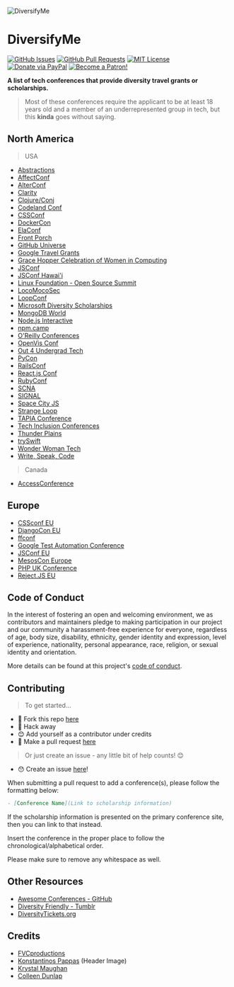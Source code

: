 ![DiversifyMe](https://cdn.dribbble.com/users/740218/screenshots/4478234/characters-dan.png)

# DiversifyMe

[![GitHub Issues](https://img.shields.io/github/issues/fvcproductions/diversify-me.svg?style=flat-square)](https://github.com/fvcproductions/diversify-me/issues) [![GitHub Pull Requests](https://img.shields.io/github/issues-pr/fvcproductions/diversify-me.svg?style=flat-square)](https://github.com/fvcproductions/diversify-me/pulls) [![MIT License](https://img.shields.io/github/license/fvcproductions/diversify-me.svg?style=flat-square)](http://badges.mit-license.org) [![Donate via PayPal](https://img.shields.io/badge/Donate-PayPal-blue.svg?style=flat-square)](http://paypal.me/fvcproductions) [![Become a Patron!](https://img.shields.io/badge/Patreon-Become%20a%20Patron!-orange.svg?style=flat-square)](https://www.patreon.com/fvcproductions)

**A list of tech conferences that provide diversity travel grants or scholarships.**

> Most of these conferences require the applicant to be at least 18 years old and a member of an underrepresented group in tech, but this **kinda** goes without saying.

## North America

> USA

- [Abstractions](http://abstractions.io/scholarship/)
- [AffectConf](https://affectconf.com/scholarships/)
- [AlterConf](http://www.alterconf.com/)
- [Clarity](https://www.clarityconf.com/apply-for-scholarship)
- [Clojure/Conj](http://clojure-conj.org/opportunity)
- [Codeland Conf](http://codelandconf.com/)
- [CSSConf](https://2016.cssconf.com/diversity-scholarship/)
- [DockerCon](https://2017.dockercon.com/giving-back/)
- [ElaConf](http://elaconf.com/grants/)
- [Front Porch](http://frontporch.io/)
- [GitHub Universe](https://github.com/blog/2410-scholarships-and-accessibility-at-github-universe)
- [Google Travel Grants](https://www.google.com/edu/scholarships/google-travel-and-conference-grants/#!north-america)
- [Grace Hopper Celebration of Women in Computing](https://ghc.anitaborg.org/2017-student-academic/2017-scholarships/)
- [JSConf](https://2019.jsconf.us/scholarships/)
- [JSConf Hawai'i](https://www.jsconfhi.com/attend/)
- [Linux Foundation - Open Source Summit](http://events.linuxfoundation.org/events/open-source-summit-north-america/attend/scholarship-opportunities)
- [LocoMocoSec](https://locomocosec.com/di/)
- [LoopConf](https://loopconf.com/scholarships/)
- [Microsoft Diversity Scholarships](https://careers.microsoft.com/students/scholarships)
- [MongoDB World](https://www.mongodb.com/mongodb-diversity-scholarship)
- [Node.js Interactive](http://events.linuxfoundation.org/events/node-interactive/attend/diversityscholarship)
- [npm.camp](http://npm.camp/)
- [O'Reilly Conferences](http://www.oreilly.com/conferences/diversity-application.csp)
- [OpenVis Conf](https://openvisconf.com/diversity-scholarship-application/)
- [Out 4 Undergrad Tech](http://outforundergrad.org/tech/)
- [PyCon](https://us.pycon.org/2017/assistance/)
- [RailsConf](http://railsconf.com/scholarships)
- [React.js Conf](https://facebook.github.io/react/blog/2015/12/04/react-js-conf-2016-diversity-scholarship.html)
- [RubyConf](http://rubyconf.org/scholarship)
- [SCNA](https://scna.softwarecraftsmanship.org/)
- [SIGNAL](https://www.twilio.com/blog/2018/07/apply-for-a-signal-2018-scholarship.html)
- [Space City JS](https://ti.to/spacecityjs/space-city-js-2016/)
- [Strange Loop](http://www.thestrangeloop.com/opportunity.html)
- [TAPIA Conference](http://tapiaconference.org/participate/scholarships/)
- [Tech Inclusion Conferences](http://techinclusion.co/scholarship-application/)
- [Thunder Plains](http://thunderplainsconf.com/)
- [trySwift](https://blog.tryswift.co/try-swift-nyc-diversity-scholarships)
- [Wonder Woman Tech](https://wonderwomentech.com/about-wonder-women-tech/wearechangemakers/scholarship-application/)
- [Write, Speak, Code](http://www.writespeakcode.com/)

> Canada

- [AccessConference](http://accessconference.ca/about-access-2017/diversity-scholarship-2017/)

## Europe

- [CSSconf EU](http://2015.cssconf.eu/scholarships/)
- [DjangoCon EU](https://2017.djangocon.eu/financial-assistance/)
- [ffconf](https://2017.ffconf.org/scholarship)
- [Google Test Automation Conference](https://testing.googleblog.com/2017/05/gtac-diversity-scholarship.html)
- [JSConf EU](http://2015.cssconf.eu/scholarships/)
- [MesosCon Europe](http://events.linuxfoundation.org/events/mesoscon-europe/attend/scholarship)
- [PHP UK Conference](http://phpconference.co.uk/diversity/)
- [Reject.JS EU](http://2015.cssconf.eu/scholarships/)

## Code of Conduct

In the interest of fostering an open and welcoming environment, we as contributors and maintainers pledge to making participation in our project and our community a harassment-free experience for everyone, regardless of age, body size, disability, ethnicity, gender identity and expression, level of experience, nationality, personal appearance, race, religion, or sexual identity and orientation.

More details can be found at this project's [code of conduct](.github/CODE_OF_CONDUCT.md).

## Contributing

> To get started...

- 🍴 Fork this repo [here](https://github.com/fvcproductions/diversify-me#fork-destination-box)
- 🔨 Hack away
- 😊 Add yourself as a contributor under credits
- 🔧 Make a pull request [here](https://github.com/fvcproductions/diversify-me/compare)

> Or just create an issue - any little bit of help counts! 😊

- 😯 Create an issue [here](https://github.com/fvcproductions/diversify-me/issues)!

When submitting a pull request to add a conference(s), please follow the formatting below:

```markdown
- [Conference Name](Link to scholarship information)
```

If the scholarship information is presented on the primary conference site, then you can link to that instead.

Insert the conference in the proper place to follow the chronological/alphabetical order.

Please make sure to remove any whitespace as well.

## Other Resources

- [Awesome Conferences - GitHub](https://github.com/RichardLitt/awesome-conferences)
- [Diversity Friendly - Tumblr](http://diversityfriendly.co/)
- [DiversityTickets.org](https://diversitytickets.org/)

## Credits

- [FVCproductions](http://fvcproductions.com)
- [Konstantinos Pappas](https://dribbble.com/shots/4478234-Diverse-People) (Header Image)
- [Krystal Maughan](https://kammitama5.github.io/about/)
- [Colleen Dunlap](https://github.com/colleenDunlap)
